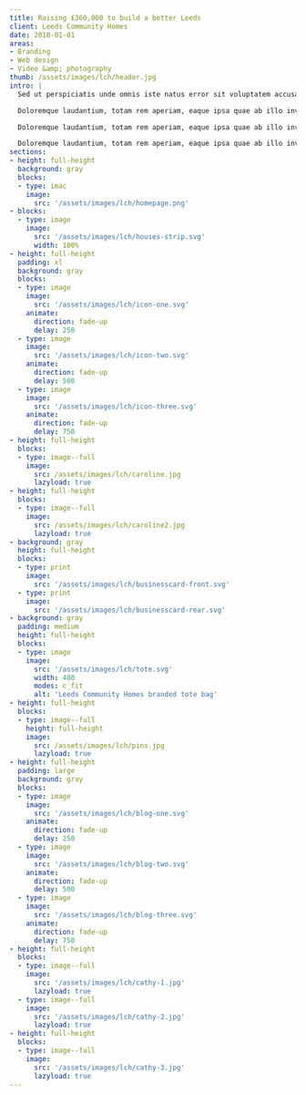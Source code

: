 ```yaml
---
title: Raising £360,000 to build a better Leeds
client: Leeds Community Homes
date: 2018-01-01
areas:
- Branding
- Web design
- Video &amp; photography
thumb: /assets/images/lch/header.jpg
intro: |
  Sed ut perspiciatis unde omnis iste natus error sit voluptatem accusantium.

  Doloremque laudantium, totam rem aperiam, eaque ipsa quae ab illo inventore veritatis et quasi archite

  Doloremque laudantium, totam rem aperiam, eaque ipsa quae ab illo inventore veritatis et quasi architecto beatae vitae dicta sunt explicabo. cto beatae vitae dicta sunt explicabo.

  Doloremque laudantium, totam rem aperiam, eaque ipsa quae ab illo inventore veritatis et quasi architecto beatae vitae dicta sunt explicabo.
sections:
- height: full-height
  background: gray
  blocks:
  - type: imac
    image:
      src: '/assets/images/lch/homepage.png'
- blocks:
  - type: image
    image:
      src: '/assets/images/lch/houses-strip.svg'
      width: 100%
- height: full-height
  padding: xl
  background: gray
  blocks:
  - type: image
    image:
      src: '/assets/images/lch/icon-one.svg'
    animate:
      direction: fade-up
      delay: 250
  - type: image
    image:
      src: '/assets/images/lch/icon-two.svg'
    animate:
      direction: fade-up
      delay: 500
  - type: image
    image:
      src: '/assets/images/lch/icon-three.svg'
    animate:
      direction: fade-up
      delay: 750
- height: full-height
  blocks:
  - type: image--full
    image:
      src: /assets/images/lch/caroline.jpg
      lazyload: true
- height: full-height
  blocks:
  - type: image--full
    image:
      src: /assets/images/lch/caroline2.jpg
      lazyload: true
- background: gray
  height: full-height
  blocks:
  - type: print
    image:
      src: '/assets/images/lch/businesscard-front.svg'
  - type: print
    image:
      src: '/assets/images/lch/businesscard-rear.svg'
- background: gray
  padding: medium
  height: full-height
  blocks:
  - type: image
    image:
      src: '/assets/images/lch/tote.svg'
      width: 400
      modes: c_fit
      alt: 'Leeds Community Homes branded tote bag'
- height: full-height
  blocks:
  - type: image--full
    height: full-height
    image:
      src: /assets/images/lch/pins.jpg
      lazyload: true
- height: full-height
  padding: large
  background: gray
  blocks:
  - type: image
    image:
      src: '/assets/images/lch/blog-one.svg'
    animate:
      direction: fade-up
      delay: 250
  - type: image
    image:
      src: '/assets/images/lch/blog-two.svg'
    animate:
      direction: fade-up
      delay: 500
  - type: image
    image:
      src: '/assets/images/lch/blog-three.svg'
    animate:
      direction: fade-up
      delay: 750
- height: full-height
  blocks:
  - type: image--full
    image:
      src: '/assets/images/lch/cathy-1.jpg'
      lazyload: true
  - type: image--full
    image:
      src: '/assets/images/lch/cathy-2.jpg'
      lazyload: true
- height: full-height
  blocks:
  - type: image--full
    image:
      src: '/assets/images/lch/cathy-3.jpg'
      lazyload: true
---
```


